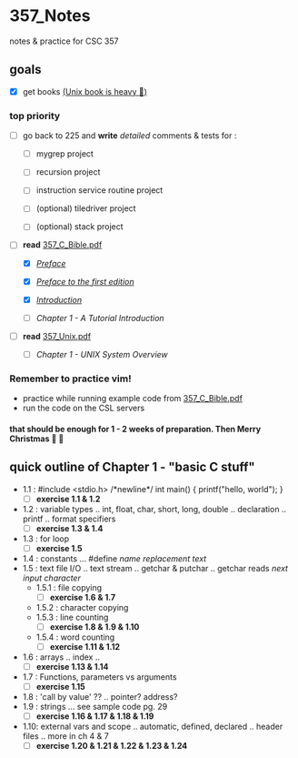 # 357_Notes
notes &amp; practice for CSC 357

## goals
- [x] get books [\(Unix book is heavy :muscle:\)](https://github.com/mfekadu/357_Notes/blob/master/textbooks)

### top priority
- [ ] go back to 225 and **write** _detailed_ comments & tests for : 

  - [ ] mygrep project

  - [ ] recursion project

  - [ ] instruction service routine project  

  - [ ] \(optional) tiledriver project

  - [ ] \(optional) stack project
  
- [ ] **read** [357_C_Bible.pdf](https://github.com/mfekadu/357_Notes/blob/master/textbooks/357_C_Bible.pdf)

  - [x] [_Preface_](https://github.com/mfekadu/357_Notes/blob/master/C_notes_0_preface.png)

  - [x] [_Preface to the first edition_](https://github.com/mfekadu/357_Notes/blob/master/C_notes_0_preface.png)
  
  - [x] [_Introduction_](https://github.com/mfekadu/357_Notes/blob/master/C_notes_1_intro.png)

  - [ ] _Chapter 1 - A Tutorial Introduction_
  
- [ ] **read** [357_Unix.pdf](https://github.com/mfekadu/357_Notes/blob/master/textbooks/357_Unix.pdf)

  - [ ] _Chapter 1 - UNIX System Overview_

### Remember to practice vim!
* practice while running example code from [357_C_Bible.pdf](https://github.com/mfekadu/357_Notes/blob/master/textbooks/357_C_Bible.pdf)
* run the code on the CSL servers

#### that should be enough for 1 - 2 weeks of preparation. Then Merry Christmas :santa: :christmas_tree:


## quick outline of Chapter 1 - "basic C stuff"
* 1.1 : #include <stdio.h> \/\*newline\*\/ int main() { printf("hello, world"); }
  - [ ] **exercise 1.1 & 1.2**
* 1.2 : variable types .. int, float, char, short, long, double .. declaration .. printf .. format specifiers
  - [ ] **exercise 1.3 & 1.4**
* 1.3 : for loop
  - [ ] **exercise 1.5**
* 1.4 : constants ... #define _name_ _replacement text_
* 1.5 : text file I/O  .. text stream .. getchar & putchar .. getchar reads _next input character_
  * 1.5.1 : file copying
    - [ ] **exercise 1.6 & 1.7**
  * 1.5.2 : character copying
  * 1.5.3 : line counting
    - [ ] **exercise 1.8 & 1.9 & 1.10**
  * 1.5.4 : word counting
    - [ ] **exercise 1.11 & 1.12**
* 1.6 : arrays .. index .. 
  - [ ] **exercise 1.13 & 1.14**
* 1.7 : Functions, parameters vs arguments
  - [ ] **exercise 1.15**
* 1.8 : 'call by value' ?? .. pointer? address?
* 1.9 : strings ...  see sample code pg. 29
  - [ ] **exercise 1.16 & 1.17 & 1.18 & 1.19**
* 1.10: external vars and scope .. automatic, defined, declared .. header files ..  more in ch 4 & 7
  - [ ] **exercise 1.20 & 1.21 & 1.22 & 1.23 & 1.24**
